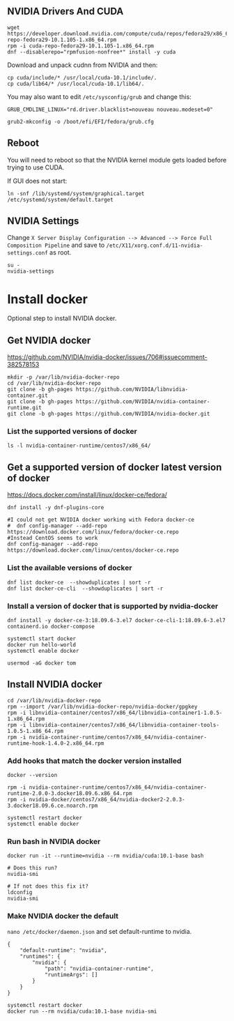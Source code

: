 ## NVIDIA Drivers And CUDA

```
wget https://developer.download.nvidia.com/compute/cuda/repos/fedora29/x86_64/cuda-repo-fedora29-10.1.105-1.x86_64.rpm
rpm -i cuda-repo-fedora29-10.1.105-1.x86_64.rpm
dnf --disablerepo="rpmfusion-nonfree*" install -y cuda

```

Download and unpack cudnn from NVIDIA and then:
```
cp cuda/include/* /usr/local/cuda-10.1/include/.
cp cuda/lib64/* /usr/local/cuda-10.1/lib64/.

```

You may also want to edit ```/etc/sysconfig/grub``` and change this:
```
GRUB_CMDLINE_LINUX="rd.driver.blacklist=nouveau nouveau.modeset=0"

```
```
grub2-mkconfig -o /boot/efi/EFI/fedora/grub.cfg

```


## Reboot
You will need to reboot so that the NVIDIA kernel module gets loaded before trying to use CUDA.

If GUI does not start:
```
ln -snf /lib/systemd/system/graphical.target /etc/systemd/system/default.target

```

## NVIDIA Settings
Change ```X Server Display Configuration --> Advanced --> Force Full Composition Pipeline``` and save to ```/etc/X11/xorg.conf.d/11-nvidia-settings.conf``` as root.
```
su -
nvidia-settings

```

# Install docker
Optional step to install NVIDIA docker.

## Get NVIDIA docker 
https://github.com/NVIDIA/nvidia-docker/issues/706#issuecomment-382578153

```
mkdir -p /var/lib/nvidia-docker-repo 
cd /var/lib/nvidia-docker-repo
git clone -b gh-pages https://github.com/NVIDIA/libnvidia-container.git
git clone -b gh-pages https://github.com/NVIDIA/nvidia-container-runtime.git
git clone -b gh-pages https://github.com/NVIDIA/nvidia-docker.git

```

### List the supported versions of docker
```
ls -l nvidia-container-runtime/centos7/x86_64/

```

## Get a supported version of docker latest version of docker
https://docs.docker.com/install/linux/docker-ce/fedora/

```
dnf install -y dnf-plugins-core

#I could not get NVIDIA docker working with Fedora docker-ce
#  dnf config-manager --add-repo https://download.docker.com/linux/fedora/docker-ce.repo
#Instead CentOS seems to work
dnf config-manager --add-repo https://download.docker.com/linux/centos/docker-ce.repo

```

### List the available versions of docker
```
dnf list docker-ce  --showduplicates | sort -r
dnf list docker-ce-cli  --showduplicates | sort -r

```

### Install a version of docker that is supported by nvidia-docker
```
dnf install -y docker-ce-3:18.09.6-3.el7 docker-ce-cli-1:18.09.6-3.el7 containerd.io docker-compose

systemctl start docker
docker run hello-world
systemctl enable docker

usermod -aG docker tom

```

## Install NVIDIA docker
```
cd /var/lib/nvidia-docker-repo
rpm --import /var/lib/nvidia-docker-repo/nvidia-docker/gpgkey
rpm -i libnvidia-container/centos7/x86_64/libnvidia-container1-1.0.5-1.x86_64.rpm 
rpm -i libnvidia-container/centos7/x86_64/libnvidia-container-tools-1.0.5-1.x86_64.rpm 
rpm -i nvidia-container-runtime/centos7/x86_64/nvidia-container-runtime-hook-1.4.0-2.x86_64.rpm 

```

### Add hooks that match the docker version installed
```
docker --version

rpm -i nvidia-container-runtime/centos7/x86_64/nvidia-container-runtime-2.0.0-3.docker18.09.6.x86_64.rpm 
rpm -i nvidia-docker/centos7/x86_64/nvidia-docker2-2.0.3-3.docker18.09.6.ce.noarch.rpm 

systemctl restart docker
systemctl enable docker

```

### Run bash in NVIDIA docker
```
docker run -it --runtime=nvidia --rm nvidia/cuda:10.1-base bash

```

```
# Does this run?
nvidia-smi

# If not does this fix it?
ldconfig
nvidia-smi

```

### Make NVIDIA docker the default
```nano /etc/docker/daemon.json``` and set default-runtime to nvidia.
```
{
    "default-runtime": "nvidia",
    "runtimes": {
        "nvidia": {
            "path": "nvidia-container-runtime",
            "runtimeArgs": []
        }
    }
}

```

```
systemctl restart docker
docker run --rm nvidia/cuda:10.1-base nvidia-smi

```
